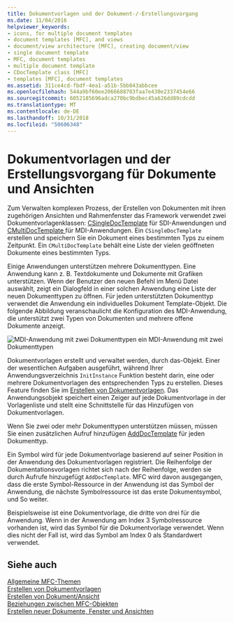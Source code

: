 ```yaml
---
title: Dokumentvorlagen und der Dokument-/-Erstellungsvorgang
ms.date: 11/04/2016
helpviewer_keywords:
- icons, for multiple document templates
- document templates [MFC], and views
- document/view architecture [MFC], creating document/view
- single document template
- MFC, document templates
- multiple document template
- CDocTemplate class [MFC]
- templates [MFC], document templates
ms.assetid: 311ce4cd-fbdf-4ea1-a51b-5bb043abbcee
ms.openlocfilehash: 544a9bf60ee2066688703faa7e430e2337454e66
ms.sourcegitcommit: 6052185696adca270bc9bdbec45a626dd89cdcdd
ms.translationtype: MT
ms.contentlocale: de-DE
ms.lasthandoff: 10/31/2018
ms.locfileid: "50606348"
---
```

# <a name="document-templates-and-the-documentview-creation-process"></a>Dokumentvorlagen und der Erstellungsvorgang für Dokumente und Ansichten

Zum Verwalten komplexen Prozess, der Erstellen von Dokumenten mit ihren zugehörigen Ansichten und Rahmenfenster das Framework verwendet zwei Dokumentvorlagenklassen: [CSingleDocTemplate](../mfc/reference/csingledoctemplate-class.md) für SDI-Anwendungen und [CMultiDocTemplate ](../mfc/reference/cmultidoctemplate-class.md) für MDI-Anwendungen. Ein `CSingleDocTemplate` erstellen und speichern Sie ein Dokument eines bestimmten Typs zu einem Zeitpunkt. Ein `CMultiDocTemplate` behält eine Liste der vielen geöffneten Dokumente eines bestimmten Typs.

Einige Anwendungen unterstützen mehrere Dokumenttypen. Eine Anwendung kann z. B. Textdokumente und Dokumente mit Grafiken unterstützen. Wenn der Benutzer den neuen Befehl im Menü Datei auswählt, zeigt ein Dialogfeld in einer solchen Anwendung eine Liste der neuen Dokumenttypen zu öffnen. Für jeden unterstützten Dokumenttyp verwendet die Anwendung ein individuelles Dokument Template-Objekt. Die folgende Abbildung veranschaulicht die Konfiguration des MDI-Anwendung, die unterstützt zwei Typen von Dokumenten und mehrere offene Dokumente anzeigt.

![MDI-Anwendung mit zwei Dokumenttypen](../mfc/media/vc387h1.gif "vc387h1") ein MDI-Anwendung mit zwei Dokumenttypen

Dokumentvorlagen erstellt und verwaltet werden, durch das-Objekt. Einer der wesentlichen Aufgaben ausgeführt, während Ihrer Anwendungsverzeichnis `InitInstance` Funktion besteht darin, eine oder mehrere Dokumentvorlagen des entsprechenden Typs zu erstellen. Dieses Feature finden Sie im [Erstellen von Dokumentvorlagen](../mfc/document-template-creation.md). Das Anwendungsobjekt speichert einen Zeiger auf jede Dokumentvorlage in der Vorlagenliste und stellt eine Schnittstelle für das Hinzufügen von Dokumentvorlagen.

Wenn Sie zwei oder mehr Dokumenttypen unterstützen müssen, müssen Sie einen zusätzlichen Aufruf hinzufügen [AddDocTemplate](../mfc/reference/cwinapp-class.md#adddoctemplate) für jeden Dokumenttyp.

Ein Symbol wird für jede Dokumentvorlage basierend auf seiner Position in der Anwendung des Dokumentvorlagen registriert. Die Reihenfolge der Dokumentationsvorlagen richtet sich nach der Reihenfolge, werden sie durch Aufrufe hinzugefügt `AddDocTemplate`. MFC wird davon ausgegangen, dass die erste Symbol-Ressource in der Anwendung ist das Symbol der Anwendung, die nächste Symbolressource ist das erste Dokumentsymbol, und So weiter.

Beispielsweise ist eine Dokumentvorlage, die dritte von drei für die Anwendung. Wenn in der Anwendung am Index 3 Symbolressource vorhanden ist, wird das Symbol für die Dokumentvorlage verwendet. Wenn dies nicht der Fall ist, wird das Symbol am Index 0 als Standardwert verwendet.

## <a name="see-also"></a>Siehe auch

[Allgemeine MFC-Themen](../mfc/general-mfc-topics.md)<br/>
[Erstellen von Dokumentvorlagen](../mfc/document-template-creation.md)<br/>
[Erstellen von Dokument/Ansicht](../mfc/document-view-creation.md)<br/>
[Beziehungen zwischen MFC-Objekten](../mfc/relationships-among-mfc-objects.md)<br/>
[Erstellen neuer Dokumente, Fenster und Ansichten](../mfc/creating-new-documents-windows-and-views.md)

